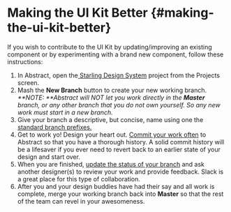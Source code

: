 # Making the UI Kit Better {#making-the-ui-kit-better}

If you wish to contribute to the UI Kit by updating/improving an existing component or by experimenting with a brand new component, follow these instructions:

1. In Abstract, open the[ Starling Design System](https://share.goabstract.com/2a3f637c-1f60-47a1-887e-dbd002f44b18) project from the Projects screen.
2. Mash the **New Branch** button to create your new working branch.
   _**NOTE: **Abstract will NOT let you work directly in the **Master** branch, or any other branch that you do not own yourself. So any new work must start in a new branch._
3. Give your branch a descriptive, but concise, name using one the [standard branch prefixes.](/abstract-guidelines-and-best-practices.md#abstract-name)
4. Get to work yo! Design your heart out. [Commit your work often](/abstract-guidelines-and-best-practices.md#abstract-commit) to Abstract so that you have a thorough history. A solid commit history will be a lifesaver if you ever need to revert back to an earlier state of your design and start over.
5. When you are finished, [update the status of your branch](/abstract-guidelines-and-best-practices.md#abstract-status) and ask another designer\(s\) to review your work and provide feedback. Slack is a great place for this type of collaboration.
6. After you and your design buddies have had their say and all work is complete, merge your working branch back into **Master** so that the rest of the team can revel in your awesomeness.



